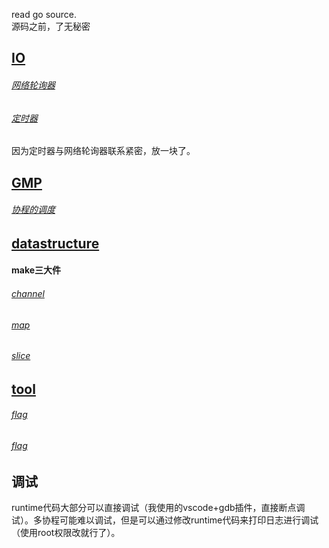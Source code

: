 read go source.  
源码之前，了无秘密  

## [IO](./IO)
###### [网络轮询器](./IO/netPoll/net.md)
###### [定时器](./IO/netPoll/timer.md)
因为定时器与网络轮询器联系紧密，放一块了。

## [GMP](./GMP)
###### [协程的调度](./GMP/sched.md)


## [datastructure](./datastructure)
#### **make三大件**
###### [channel](./datastructure/chan/chan.md)
###### [map](./datastructure/map/map.md)
###### [slice](./datastructure/slice/slice.md)


## [tool](./tool)
###### [flag](./tool/flag/flag.md)
###### [flag](./tool/bufio/bufio.md)


## 调试
runtime代码大部分可以直接调试（我使用的vscode+gdb插件，直接断点调试）。多协程可能难以调试，但是可以通过修改runtime代码来打印日志进行调试（使用root权限改就行了）。
